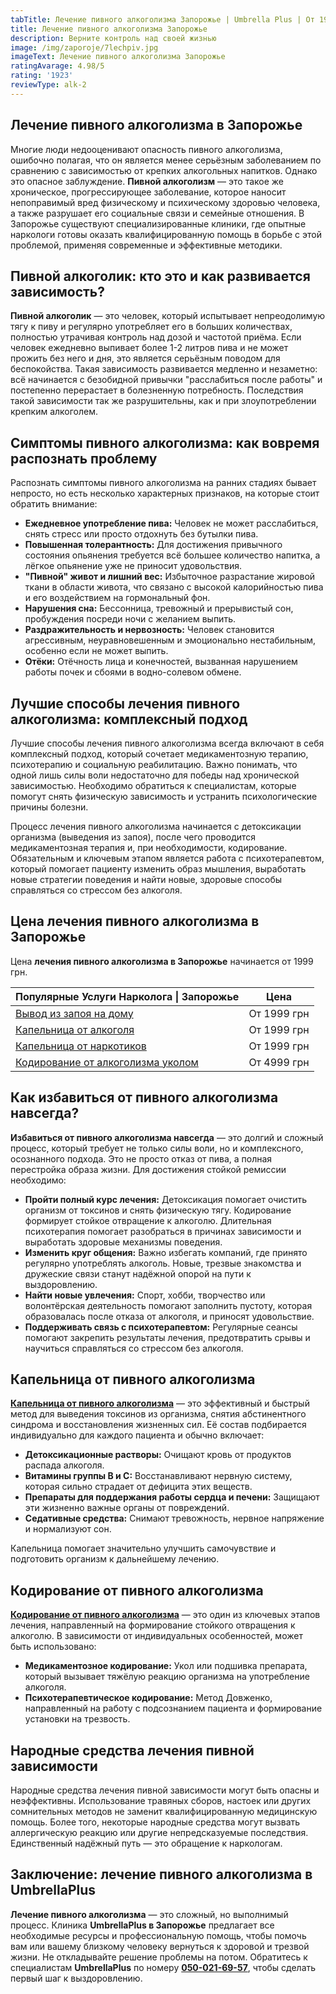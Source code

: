 ```yaml
---
tabTitle: Лечение пивного алкоголизма Запорожье | Umbrella Plus | От 1999 грн
title: Лечение пивного алкоголизма Запорожье
description: Верните контроль над своей жизнью
image: /img/zaporoje/7lechpiv.jpg
imageText: Лечение пивного алкоголизма Запорожье
ratingAvarage: 4.98/5
rating: '1923'
reviewType: alk-2
---
```


## Лечение пивного алкоголизма в Запорожье

Многие люди недооценивают опасность пивного алкоголизма, ошибочно полагая, что он является менее серьёзным заболеванием по сравнению с зависимостью от крепких алкогольных напитков. Однако это опасное заблуждение. **Пивной алкоголизм** — это такое же хроническое, прогрессирующее заболевание, которое наносит непоправимый вред физическому и психическому здоровью человека, а также разрушает его социальные связи и семейные отношения. В Запорожье существуют специализированные клиники, где опытные наркологи готовы оказать квалифицированную помощь в борьбе с этой проблемой, применяя современные и эффективные методики.

## Пивной алкоголик: кто это и как развивается зависимость?

**Пивной алкоголик** — это человек, который испытывает непреодолимую тягу к пиву и регулярно употребляет его в больших количествах, полностью утрачивая контроль над дозой и частотой приёма. Если человек ежедневно выпивает более 1-2 литров пива и не может прожить без него и дня, это является серьёзным поводом для беспокойства. Такая зависимость развивается медленно и незаметно: всё начинается с безобидной привычки "расслабиться после работы" и постепенно перерастает в болезненную потребность. Последствия такой зависимости так же разрушительны, как и при злоупотреблении крепким алкоголем.

## Симптомы пивного алкоголизма: как вовремя распознать проблему

Распознать симптомы пивного алкоголизма на ранних стадиях бывает непросто, но есть несколько характерных признаков, на которые стоит обратить внимание:

* **Ежедневное употребление пива:** Человек не может расслабиться, снять стресс или просто отдохнуть без бутылки пива.
* **Повышенная толерантность:** Для достижения привычного состояния опьянения требуется всё большее количество напитка, а лёгкое опьянение уже не приносит удовольствия.
* **"Пивной" живот и лишний вес:** Избыточное разрастание жировой ткани в области живота, что связано с высокой калорийностью пива и его воздействием на гормональный фон.
* **Нарушения сна:** Бессонница, тревожный и прерывистый сон, пробуждения посреди ночи с желанием выпить.
* **Раздражительность и нервозность:** Человек становится агрессивным, неуравновешенным и эмоционально нестабильным, особенно если не может выпить.
* **Отёки:** Отёчность лица и конечностей, вызванная нарушением работы почек и сбоями в водно-солевом обмене.

## Лучшие способы лечения пивного алкоголизма: комплексный подход

Лучшие способы лечения пивного алкоголизма всегда включают в себя комплексный подход, который сочетает медикаментозную терапию, психотерапию и социальную реабилитацию. Важно понимать, что одной лишь силы воли недостаточно для победы над хронической зависимостью. Необходимо обратиться к специалистам, которые помогут снять физическую зависимость и устранить психологические причины болезни.

Процесс лечения пивного алкоголизма начинается с детоксикации организма (выведения из запоя), после чего проводится медикаментозная терапия и, при необходимости, кодирование. Обязательным и ключевым этапом является работа с психотерапевтом, который помогает пациенту изменить образ мышления, выработать новые стратегии поведения и найти новые, здоровые способы справляться со стрессом без алкоголя.

## Цена лечения пивного алкоголизма в Запорожье

Цена **лечения пивного алкоголизма в Запорожье** начинается от 1999 грн.

| Популярные Услуги Нарколога \| Запорожье                                                                   | Цена        |
| ---------------------------------------------------------------------------------------------------------- | ----------- |
| [Вывод из запоя на дому](https://umbrella-plus.com.ua/zaporozie/vivod-iz-zapoia-na-domy-zaporozhye/)       | От 1999 грн |
| [Капельница от алкоголя](https://umbrella-plus.com.ua/zaporozie/kapelnica_ot_alkogola_na_domy_zaporozhye/) | От 1999 грн |
| [Капельница от наркотиков](kapelnica-ot-nakrotikov-zp)                                                     | От 1999 грн |
| [Кодирование от алкоголизма уколом](kodirovka-ot-alkogolia-zp)                                             | От 4999 грн |

## Как избавиться от пивного алкоголизма навсегда?

**Избавиться от пивного алкоголизма навсегда** — это долгий и сложный процесс, который требует не только силы воли, но и комплексного, осознанного подхода. Это не просто отказ от пива, а полная перестройка образа жизни. Для достижения стойкой ремиссии необходимо:

* **Пройти полный курс лечения:** Детоксикация помогает очистить организм от токсинов и снять физическую тягу. Кодирование формирует стойкое отвращение к алкоголю. Длительная психотерапия помогает разобраться в причинах зависимости и выработать здоровые механизмы поведения.
* **Изменить круг общения:** Важно избегать компаний, где принято регулярно употреблять алкоголь. Новые, трезвые знакомства и дружеские связи станут надёжной опорой на пути к выздоровлению.
* **Найти новые увлечения:** Спорт, хобби, творчество или волонтёрская деятельность помогают заполнить пустоту, которая образовалась после отказа от алкоголя, и приносят удовольствие.
* **Поддерживать связь с психотерапевтом:** Регулярные сеансы помогают закрепить результаты лечения, предотвратить срывы и научиться справляться со стрессом без алкоголя.

## Капельница от пивного алкоголизма

**[Капельница от пивного алкоголизма](https://umbrella-plus.com.ua/zaporozie/kapelnica_ot_alkogola_zaporozhye/)** — это эффективный и быстрый метод для выведения токсинов из организма, снятия абстинентного синдрома и восстановления жизненных сил. Её состав подбирается индивидуально для каждого пациента и обычно включает:

* **Детоксикационные растворы:** Очищают кровь от продуктов распада алкоголя.
* **Витамины группы В и С:** Восстанавливают нервную систему, которая сильно страдает от дефицита этих веществ.
* **Препараты для поддержания работы сердца и печени:** Защищают эти жизненно важные органы от повреждений.
* **Седативные средства:** Снимают тревожность, нервное напряжение и нормализуют сон.

Капельница помогает значительно улучшить самочувствие и подготовить организм к дальнейшему лечению.

## Кодирование от пивного алкоголизма

**[Кодирование от пивного алкоголизма](https://umbrella-plus.com.ua/zaporozie/kod-ot-alkogolia-zp-esp/)** — это один из ключевых этапов лечения, направленный на формирование стойкого отвращения к алкоголю. В зависимости от индивидуальных особенностей, может быть использовано:

* **Медикаментозное кодирование:** Укол или подшивка препарата, который вызывает тяжёлую реакцию организма на употребление алкоголя.
* **Психотерапевтическое кодирование:** Метод Довженко, направленный на работу с подсознанием пациента и формирование установки на трезвость.

## Народные средства лечения пивной зависимости

Народные средства лечения пивной зависимости могут быть опасны и неэффективны. Использование травяных сборов, настоек или других сомнительных методов не заменит квалифицированную медицинскую помощь. Более того, некоторые народные средства могут вызвать аллергическую реакцию или другие непредсказуемые последствия. Единственный надёжный путь — это обращение к наркологам.

## Заключение: лечение пивного алкоголизма в UmbrellaPlus

**Лечение пивного алкоголизма** — это сложный, но выполнимый процесс. Клиника **UmbrellaPlus в Запорожье** предлагает все необходимые ресурсы и профессиональную помощь, чтобы помочь вам или вашему близкому человеку вернуться к здоровой и трезвой жизни. Не откладывайте решение проблемы на потом. Обратитесь к специалистам **UmbrellaPlus** по номеру **[050-021-69-57](tel:0500216957)**, чтобы сделать первый шаг к выздоровлению.
